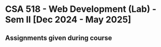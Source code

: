 # CSA 518 - Web Development (Lab) - Sem II [Dec 2024 - May 2025]

## Assignments given during course